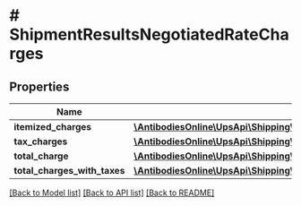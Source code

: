 # # ShipmentResultsNegotiatedRateCharges

## Properties

Name | Type | Description | Notes
------------ | ------------- | ------------- | -------------
**itemized_charges** | [**\AntibodiesOnline\UpsApi\Shipping\Model\ShipmentResultsNegotiatedRateChargesItemizedCharges**](ShipmentResultsNegotiatedRateChargesItemizedCharges.md) |  | [optional]
**tax_charges** | [**\AntibodiesOnline\UpsApi\Shipping\Model\ShipmentResultsNegotiatedRateChargesTaxCharges**](ShipmentResultsNegotiatedRateChargesTaxCharges.md) |  | [optional]
**total_charge** | [**\AntibodiesOnline\UpsApi\Shipping\Model\NegotiatedRateChargesTotalCharge**](NegotiatedRateChargesTotalCharge.md) |  | [optional]
**total_charges_with_taxes** | [**\AntibodiesOnline\UpsApi\Shipping\Model\NegotiatedRateChargesTotalChargesWithTaxes**](NegotiatedRateChargesTotalChargesWithTaxes.md) |  | [optional]

[[Back to Model list]](../../README.md#models) [[Back to API list]](../../README.md#endpoints) [[Back to README]](../../README.md)
